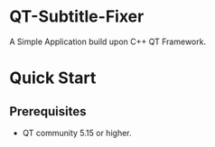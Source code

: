 # QT-Subtitle-Fixer
A Simple Application build upon C++ QT Framework.
# Quick Start
## Prerequisites
- QT community 5.15 or higher.

